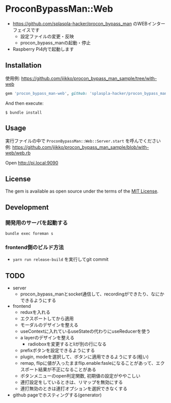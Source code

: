 # ProconBypassMan::Web
*  https://github.com/splaspla-hacker/procon_bypass_man のWEBインターフェイスです
    * 設定ファイルの変更・反映
    * procon_bypass_manの起動・停止
* Raspberry Pi4内で起動します

## Installation
使用例: https://github.com/jiikko/procon_bypass_man_sample/tree/with-web

```ruby
gem 'procon_bypass_man-web', github: 'splaspla-hacker/procon_bypass_man-web'
```

And then execute:

    $ bundle install

## Usage
実行ファイルの中で `ProconBypassMan::Web::Server.start` を呼んでください  
例: https://github.com/jiikko/procon_bypass_man_sample/blob/with-web/web.rb  

Open http://pi.local:9090

## License

The gem is available as open source under the terms of the [MIT License](https://opensource.org/licenses/MIT).

## Development
### 開発用のサーバを起動する
`bundle exec foreman s`

### frontend側のビルド方法
* `yarn run release-build` を実行してgit commit

## TODO
* server
    * procon_bypass_manとsocket通信して、recordingができたり、なにかできるようにする
* frontend
    * reduxを入れる
    * エクスポートしてから適用
    * モーダルのデザインを整える
    * useContextに入れているuseStateの代わりにuseReducerを使う
    * a layerのデザインを整える
        * radioboxを変更するとliが別の行になる
    * prefixボタンを設定できるようにする
    * plugin, modeを選択して、ボタンに適用できるようにする(粗い)
    * remap, flipに値が入ったままflip.enable:fasleになることがあって、エクスポート結果が不正になることがある
    * ボタンメニューのopen判定関数, 初期値の設定がややこしい
    * 連打設定をしているときは、リマップを無効にする
    * 連打無効のときは連打オプションを選択できなくする
* github pageでホスティングする(generator)
